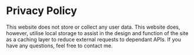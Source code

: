# Privacy Policy
This website does not store or collect any user data.
This website does, however, utilise local storage to assist in the design and function of the site as a caching layer to reduce external requests to dependant APIs.
If you have any questions, feel free to contact me.
